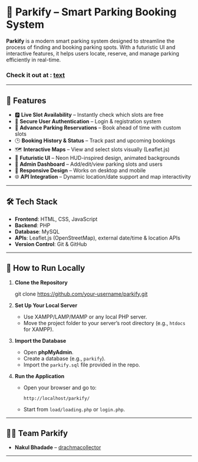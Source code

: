 # 🚗 Parkify – Smart Parking Booking System

**Parkify** is a modern smart parking system designed to streamline the process of finding and booking parking spots.
With a futuristic UI and interactive features, it helps users locate, reserve, and manage parking efficiently in real-time.

### Check it out at : [text](https://parkify.great-site.net/)

---

## 🌟 Features

- 🅿️ **Live Slot Availability** – Instantly check which slots are free
- 🔐 **Secure User Authentication** – Login & registration system
- 📅 **Advance Parking Reservations** – Book ahead of time with custom slots
- 🕒 **Booking History & Status** – Track past and upcoming bookings
- 🗺️ **Interactive Maps** – View and select slots visually (Leaflet.js)
- 🎨 **Futuristic UI** – Neon HUD-inspired design, animated backgrounds
- 📂 **Admin Dashboard** – Add/edit/view parking slots and users
- 📱 **Responsive Design** – Works on desktop and mobile
- 🌐 **API Integration** – Dynamic location/date support and map interactivity

---

## 🛠️ Tech Stack

- **Frontend**: HTML, CSS, JavaScript  
- **Backend**: PHP  
- **Database**: MySQL  
- **APIs**: Leaflet.js (OpenStreetMap), external date/time & location APIs  
- **Version Control**: Git & GitHub  

---

## 🚀 How to Run Locally

1. **Clone the Repository**
   
   git clone https://github.com/your-username/parkify.git
   

2. **Set Up Your Local Server**
   - Use XAMPP/LAMP/MAMP or any local PHP server.
   - Move the project folder to your server’s root directory (e.g., `htdocs` for XAMPP).

3. **Import the Database**
   - Open **phpMyAdmin**.
   - Create a database (e.g., `parkify`).
   - Import the `parkify.sql` file provided in the repo.

4. **Run the Application**
   - Open your browser and go to:
     ```
     http://localhost/parkify/
     ```
   - Start from `load/loading.php` or `login.php`.

---

## 👨‍💻 Team Parkify

- **Nakul Bhadade** – [drachmacollector](https://github.com/drachmacollector)  

---
